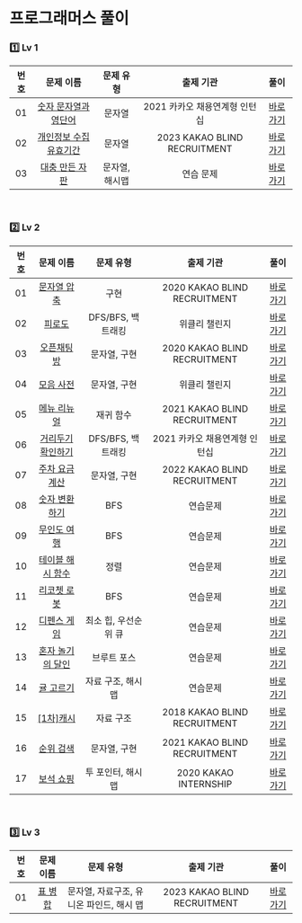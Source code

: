 # 프로그래머스 풀이

### 1️⃣ <strong>Lv 1</strong>

| 번호 |                                         문제 이름                                          |   문제 유형    |           출제 기관           |               풀이               |
| :--: | :----------------------------------------------------------------------------------------: | :------------: | :---------------------------: | :------------------------------: |
|  01  |  [숫자 문자열과 영단어](https://school.programmers.co.kr/learn/courses/30/lessons/81301)   |     문자열     | 2021 카카오 채용연계형 인턴십 |  [바로가기](./Lv1/2021kri_2.md)  |
|  02  | [개인정보 수집 유효기간](https://school.programmers.co.kr/learn/courses/30/lessons/150370) |     문자열     | 2023 KAKAO BLIND RECRUITMENT  |  [바로가기](./Lv1/2023kbr_1.md)  |
|  03  |     [대충 만든 자판](https://school.programmers.co.kr/learn/courses/30/lessons/160586)     | 문자열, 해시맵 |           연습 문제           | [바로가기](./Lv1/prac_160586.md) |

<br>

### 2️⃣ <strong>Lv 2</strong>

| 번호 |                                      문제 이름                                       |      문제 유형       |           출제 기관           |                 풀이                 |
| :--: | :----------------------------------------------------------------------------------: | :------------------: | :---------------------------: | :----------------------------------: |
|  01  |       [문자열 압축](https://programmers.co.kr/learn/courses/30/lessons/60057)        |         구현         | 2020 KAKAO BLIND RECRUITMENT  |    [바로가기](./Lv2/2020kbr_1.md)    |
|  02  |          [피로도](https://programmers.co.kr/learn/courses/30/lessons/87946)          |  DFS/BFS, 백트래킹   |         위클리 챌린지         | [바로가기](./Lv2/weekchallenge_1.md) |
|  03  |        [오픈채팅방](https://programmers.co.kr/learn/courses/30/lessons/42888)        |     문자열, 구현     | 2020 KAKAO BLIND RECRUITMENT  |    [바로가기](./Lv2/2020kbr_2.md)    |
|  04  |        [모음 사전](https://programmers.co.kr/learn/courses/30/lessons/84512)         |     문자열, 구현     |         위클리 챌린지         | [바로가기](./Lv2/weekchallenge_2.md) |
|  05  |       [메뉴 리뉴얼](https://programmers.co.kr/learn/courses/30/lessons/72411)        |      재귀 함수       | 2021 KAKAO BLIND RECRUITMENT  |    [바로가기](./Lv2/2021kbr_1.md)    |
|  06  |    [거리두기 확인하기](https://programmers.co.kr/learn/courses/30/lessons/81302)     |  DFS/BFS, 백트래킹   | 2021 카카오 채용연계형 인턴십 |    [바로가기](./Lv2/2021kri_1.md)    |
|  07  |  [주차 요금 계산](https://school.programmers.co.kr/learn/courses/30/lessons/92341)   |     문자열, 구현     | 2022 KAKAO BLIND RECRUITMENT  |    [바로가기](./Lv2/2022kbr_1.md)    |
|  08  |  [숫자 변환하기](https://school.programmers.co.kr/learn/courses/30/lessons/154538)   |         BFS          |           연습문제            |   [바로가기](./Lv2/prac_154538.md)   |
|  09  |   [무인도 여행](https://school.programmers.co.kr/learn/courses/30/lessons/154540)    |         BFS          |           연습문제            |   [바로가기](./Lv2/prac_154540.md)   |
|  10  | [테이블 해시 함수](https://school.programmers.co.kr/learn/courses/30/lessons/147354) |         정렬         |           연습문제            |   [바로가기](./Lv2/prac_147354.md)   |
|  11  |   [리코쳇 로봇](https://school.programmers.co.kr/learn/courses/30/lessons/169199)    |         BFS          |           연습문제            |   [바로가기](./Lv2/prac_169199.md)   |
|  12  |   [디펜스 게임](https://school.programmers.co.kr/learn/courses/30/lessons/142085)    | 최소 힙, 우선순위 큐 |           연습문제            |   [바로가기](./Lv2/prac_142085.md)   |
|  13  | [혼자 놀기의 달인](https://school.programmers.co.kr/learn/courses/30/lessons/131130) |     브루트 포스      |           연습문제            |   [바로가기](./Lv2/prac_131130.md)   |
|  14  |    [귤 고르기](https://school.programmers.co.kr/learn/courses/30/lessons/138476)     |  자료 구조, 해시 맵  |           연습문제            |   [바로가기](./Lv2/parc_138476.md)   |
|  15  |     [[1차]캐시](https://school.programmers.co.kr/learn/courses/30/lessons/17680)     |      자료 구조       | 2018 KAKAO BLIND RECRUITMENT  |    [바로가기](./Lv2/2018kbr_1.md)    |
|  16  |     [순위 검색](https://school.programmers.co.kr/learn/courses/30/lessons/72412)     |     문자열, 구현     | 2021 KAKAO BLIND RECRUITMENT  |    [바로가기](./Lv2/2021kbr_2.md)    |
|  17  |     [보석 쇼핑](https://school.programmers.co.kr/learn/courses/30/lessons/67258)     |  투 포인터, 해시 맵  |     2020 KAKAO INTERNSHIP     |    [바로가기](./Lv2/2020ki_1.md)     |

<br>

### 3️⃣ <strong>Lv 3</strong>

| 번호 |                                  문제 이름                                   |                문제 유형                 |          출제 기관           |              풀이              |
| :--: | :--------------------------------------------------------------------------: | :--------------------------------------: | :--------------------------: | :----------------------------: |
|  01  | [표 병합](https://school.programmers.co.kr/learn/courses/30/lessons/150366#) | 문자열, 자료구조, 유니온 파인드, 해시 맵 | 2023 KAKAO BLIND RECRUITMENT | [바로가기](./Lv3/2023kbr_2.md) |

